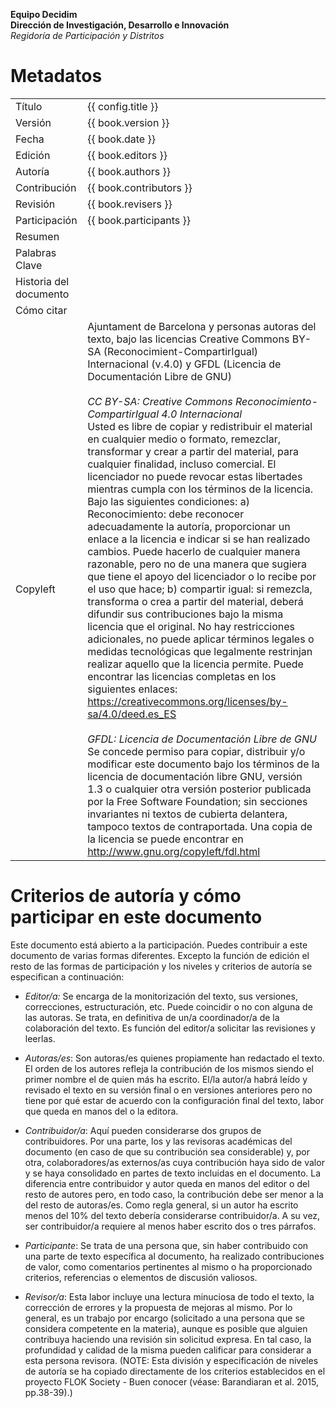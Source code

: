 **Equipo Decidim**  
**Dirección de Investigación, Desarrollo e Innovación**  
*Regidoría de Participación y Distritos*


# Metadatos

<table>
  <tr>
    <td>Título</td>
    <td>{{ config.title }}</td>
  </tr>
  <tr>
    <td>Versión</td>
    <td>{{ book.version }}</td>
  </tr>
  <tr>
    <td>Fecha</td>
    <td>{{ book.date }}</td>
  </tr>
  <tr>
    <td>Edición</td>
    <td>{{ book.editors }}</td>
  </tr>
  <tr>
    <td>Autoría</td>
    <td>{{ book.authors }}</td>
  </tr>
  <tr>
    <td>Contribución</td>
    <td>{{ book.contributors }}</td>
  </tr>
  <tr>
    <td>Revisión</td>
    <td>{{ book.revisers }}</td>
  </tr>
  <tr>
    <td>Participación</td>
    <td>{{ book.participants }}</td>
  </tr>
  <tr>
    <td>Resumen</td>
    <td></td>
  </tr>
  <tr>
    <td>Palabras Clave</td>
    <td></td>
  </tr>
  <tr>
    <td>Historia del documento</td>
    <td></td>
  </tr>
  <tr>
    <td>Cómo citar</td>
    <td></td>
  </tr>
  <tr>
    <td>Copyleft</td>
    <td>
      Ajuntament de Barcelona y personas autoras del texto, bajo las licencias Creative Commons BY-SA (Reconocimient-CompartirIgual) Internacional (v.4.0) y GFDL (Licencia de Documentación Libre de GNU)
      <br><br>
      <em>CC BY-SA: Creative Commons Reconocimiento-CompartirIgual 4.0 Internacional</em>
      <br>
      Usted es libre de copiar y redistribuir el material en cualquier medio o formato, remezclar, transformar y crear a partir del material, para cualquier finalidad, incluso comercial. El licenciador no puede revocar estas libertades mientras cumpla con los términos de la licencia. Bajo las siguientes condiciones: a) Reconocimiento: debe reconocer adecuadamente la autoría, proporcionar un enlace a la licencia e indicar si se han realizado cambios. Puede hacerlo de cualquier manera razonable, pero no de una manera que sugiera que tiene el apoyo del licenciador o lo recibe por el uso que hace; b) compartir igual: si remezcla, transforma o crea a partir del material, deberá difundir sus contribuciones bajo la misma licencia que el original. No hay restricciones adicionales, no puede aplicar términos legales o medidas tecnológicas que legalmente restrinjan realizar aquello que la licencia permite. Puede encontrar las licencias completas en los siguientes enlaces: <a href="https://creativecommons.org/licenses/by-sa/4.0/deed.es_ES">https://creativecommons.org/licenses/by-sa/4.0/deed.es_ES</a>
      <br><br>
      <em>GFDL: Licencia de Documentación Libre de GNU</em>
      <br>
      Se concede permiso para copiar, distribuir y/o modificar este documento bajo los términos de la licencia de documentación libre GNU, versión 1.3 o cualquier otra versión posterior publicada por la Free Software Foundation; sin secciones invariantes ni textos de cubierta delantera, tampoco textos de contraportada. Una copia de la licencia se puede encontrar en <a href="http://www.gnu.org/copyleft/fdl.html">http://www.gnu.org/copyleft/fdl.html</a>
    </td>
  </tr>
</table>


# Criterios de autoría y cómo participar en este documento

Este documento está abierto a la participación. Puedes contribuir a este documento de varias formas diferentes. Excepto la función de edición el resto de las formas de participación y los niveles y criterios de autoría se especifican a continuación:

* *Editor/a:* Se encarga de la monitorización del texto, sus versiones, correcciones, estructuración, etc. Puede coincidir o no con alguna de las autoras. Se trata, en definitiva de un/a coordinador/a de la colaboración del texto. Es función del editor/a solicitar las revisiones y leerlas.

* *Autoras/es*: Son autoras/es quienes propiamente han redactado el texto. El orden de los autores refleja la contribución de los mismos siendo el primer nombre el de quien más ha escrito. El/la autor/a habrá leído y revisado el texto en su versión final o en versiones anteriores pero no tiene por qué estar de acuerdo con la configuración final del texto, labor que queda en manos del o la editora.

* *Contribuidor/a*: Aquí pueden considerarse dos grupos de contribuidores. Por una parte, los y las revisoras académicas del documento (en caso de que su contribución sea considerable) y, por otra, colaboradores/as externos/as cuya contribución haya sido de valor y se haya consolidado en partes de texto incluidas en el documento. La diferencia entre contribuidor y autor queda en manos del editor o del resto de autores pero, en todo caso, la contribución debe ser menor a la del resto de autoras/es. Como regla general, si un autor ha escrito menos del 10% del texto debería considerarse contribuidor/a. A su vez, ser contribuidor/a requiere al menos haber escrito dos o tres párrafos.

* *Participante*: Se trata de una persona que, sin haber contribuido con una parte de texto específica al documento, ha realizado contribuciones de valor, como comentarios pertinentes al mismo o ha proporcionado criterios, referencias o elementos de discusión valiosos.

* *Revisor/a*: Esta labor incluye una lectura minuciosa de todo el texto, la corrección de errores y la propuesta de mejoras al mismo. Por lo general, es un trabajo por encargo (solicitado a una persona que se considera competente en la materia), aunque es posible que alguien contribuya haciendo una revisión sin solicitud expresa. En tal caso, la profundidad y calidad de la misma pueden calificar para considerar a esta persona revisora. (NOTE:  Esta división y especificación de niveles de autoría se ha copiado directamente de los criterios establecidos en el proyecto FLOK Society - Buen conocer (véase: Barandiaran et al. 2015, pp.38-39).)
